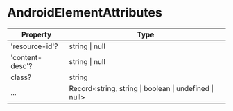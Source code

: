 # AndroidElementAttributes

| Property        | Type                                                    |
| --------------- | ------------------------------------------------------- |
| 'resource-id'?  | string \| null                                          |
| 'content-desc'? | string \| null                                          |
| class?          | string                                                  |
| ...             | Record\<string, string \| boolean \| undefined \| null> |

